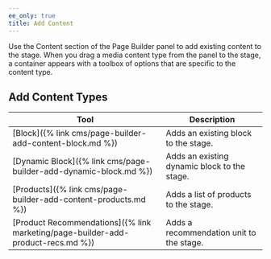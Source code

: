 ```yaml
---
ee_only: true
title: Add Content
---
```


Use the Content section of the Page Builder panel to add existing content to the stage. When you drag a media content type from the panel to the stage, a container appears with a toolbox of options that are specific to the content type.

## Add Content Types

| Tool                                                                                | Description                                  |
| ----------------------------------------------------------------------------------- | -------------------------------------------- |
| [Block]({% link cms/page-builder-add-content-block.md %})        | Adds an existing block to the stage.         |
| [Dynamic Block]({% link cms/page-builder-add-dynamic-block.md %}) | Adds an existing dynamic block to the stage. |
| [Products]({% link cms/page-builder-add-content-products.md %})   | Adds a list of products to the stage.        |
| [Product Recommendations]({% link marketing/page-builder-add-product-recs.md %}) | Adds a recommendation unit to the stage.|

